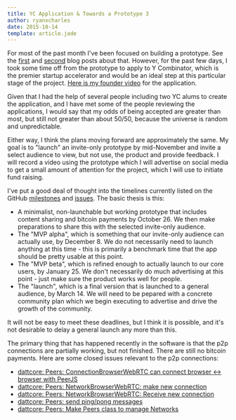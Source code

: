 ```yaml
---
title: YC Application & Towards a Prototype 3
author: ryanxcharles
date: 2015-10-14
template: article.jade
---
```

For most of the past month I've been focused on building a prototype. See the
[first](/articles/2015-09-27-towards-a-prototype/) and
[second](/articles/2015-10-05-towards-a-prototype-2/) blog posts about that.
However, for the past few days, I took some time off from the prototype to
apply to Y Combinator, which is the premier startup accelerator and would be an
ideal step at this particular stage of the project. [Here is my founder
video](https://www.youtube.com/watch?v=5czAPqTKHxw) for the application.

Given that I had the help of several people including two YC alums to create
the application, and I have met some of the people reviewing the applications,
I would say that my odds of being accepted are greater than most, but still not
greater than about 50/50, because the universe is random and unpredictable.

Either way, I think the plans moving forward are approximately the same. My
goal is to "launch" an invite-only prototype by mid-November and invite a
select audience to view, but not use, the product and provide feedback. I will
record a video using the prototype which I will advertise on social media to
get a small amount of attention for the project, which I will use to initiate
fund raising.

I've put a good deal of thought into the timelines currently listed on the
GitHub [milestones](https://github.com/dattnetwork/datt/milestones) and
[issues](https://github.com/dattnetwork/datt/issues). The basic thesis is this:

- A minimalist, non-launchable but working prototype that includes content
  sharing and bitcoin payments by October 26. We then make preparations to
  share this with the selected invite-only audience.
- The "MVP alpha", which is something that our invite-only audience can
  actually use, by December 8. We do not necessarily need to launch anything at
  this time - this is primarily a benchmark time that the app should be pretty
  usable at this point.
- The "MVP beta", which is refined enough to actually launch to our core users,
  by January 25. We don't necessarily do much advertising at this point - just
  make sure the product works well for people.
- The "launch", which is a final version that is launched to a general
  audience, by March 14. We will need to be pepared with a concrete community
  plan which we begin executing to advertise and drive the growth of the
  community.

It will not be easy to meet these deadlines, but I think it is possible, and
it's not desirable to delay a general launch any more than this.

The primary thing that has happened recently in the software is that the p2p
connections are partially working, but not finished. There are still no bitcoin
payments. Here are some closed issues relevant to the p2p connections:
- [dattcore: Peers: ConnectionBrowserWebRTC can connect browser <-> browser with PeerJS](https://github.com/dattnetwork/datt/issues/60)
- [dattcore: Peers: NetworkBrowserWebRTC: make new connection](https://github.com/dattnetwork/datt/issues/61)
- [dattcore: Peers: NetworkBrowserWebRTC: Receive new connection](https://github.com/dattnetwork/datt/issues/62)
- [dattcore: Peers: send ping/pong messages](https://github.com/dattnetwork/datt/issues/63)
- [dattcore: Peers: Make Peers class to manage Networks](https://github.com/dattnetwork/datt/issues/64)
